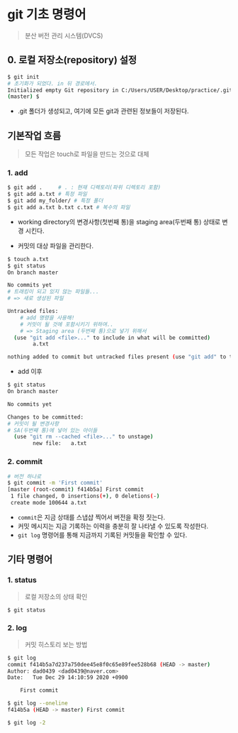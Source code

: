 # git 기초 명령어

> 분산 버전 관리 시스템(DVCS)



## 0. 로컬 저장소(repository) 설정

```bash
$ git init
# 초기화가 되었다. in 뒤 경로에서.
Initialized empty Git repository in C:/Users/USER/Desktop/practice/.git/
(master) $
```

- .git 폴더가 생성되고, 여기에 모든 git과 관련된 정보들이 저장된다.



## 기본작업 흐름

> 모든 작업은 touch로 파일을 만드는 것으로 대체



### 1. add

```bash
$ git add . 	# . : 현재 디렉토리(파위 디렉토리 포함)
$ git add a.txt # 특정 파일
$ git add my_folder/ # 특정 폴더
$ git add a.txt b.txt c.txt # 복수의 파일
```

- working directory의 변경사항(첫번째 통)을 staging area(두번째 통) 상태로 변경 시킨다.

- 커밋의 대상 파일을 관리한다.

```bash
$ touch a.txt
$ git status
On branch master

No commits yet
# 트래킹이 되고 있지 않는 파일들...
# => 새로 생성된 파일

Untracked files:
	# add 명령을 사용해!
	# 커밋이 될 것에 포함시키기 위하여..
	# => Staging area (두번째 통)으로 넣기 위해서
  (use "git add <file>..." to include in what will be committed)
        a.txt

nothing added to commit but untracked files present (use "git add" to track)
```



- add 이후

```bash
$ git status
On branch master

No commits yet

Changes to be committed:
# 커밋이 될 변경사항
# SA(두번째 통)에 넣어 있는 아이들
  (use "git rm --cached <file>..." to unstage)
        new file:   a.txt
```



### 2. commit

```bash
# 버전 하나로 
$ git commit -m 'First commit'
[master (root-commit) f414b5a] First commit
 1 file changed, 0 insertions(+), 0 deletions(-)
 create mode 100644 a.txt

```

- `commit`은 지금 상태를 스냅샵 찍어서 버전을 확정 짓는다.
- 커밋 메시지는 지금 기록하는 이력을 충분히 잘 나타낼 수 있도록 작성한다.
- `git log` 명령어를 통해 지금까지 기록된 커밋들을 확인할 수 있다.



## 기타 명령어

### 1. status

> 로컬 저장소의 상태 확인

```bash
$ git status
```



### 2. log

> 커밋 히스토리 보는 방법

```bash
$ git log
commit f414b5a7d237a750dee45e8f0c65e89fee528b68 (HEAD -> master)
Author: dad0439 <dad0439@naver.com>
Date:   Tue Dec 29 14:10:59 2020 +0900

    First commit

$ git log --oneline
f414b5a (HEAD -> master) First commit

$ git log -2

```















